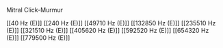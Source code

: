 Mitral Click-Murmur

[[40 Hz (E)]]
[[240 Hz (E)]]
[[49710 Hz (E)]]
[[132850 Hz (E)]]
[[235510 Hz (E)]]
[[321510 Hz (E)]]
[[405620 Hz (E)]]
[[592520 Hz (E)]]
[[654320 Hz (E)]]
[[779500 Hz (E)]]